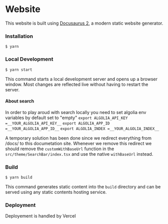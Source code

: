 # Website

This website is built using [Docusaurus 2](https://docusaurus.io/), a modern static website generator.

### Installation

```
$ yarn
```

### Local Development

```
$ yarn start
```

This command starts a local development server and opens up a browser window. Most changes are reflected live without having to restart the server.

#### About search

In order to play aroud with search locally you need to set algolia env variables by default set to "empty"
`export ALGOLIA_API_KEY =__YOUR_ALGOLIA_API_KEY__`
`export ALGOLIA_APP_ID =__YOUR_ALGOLIA_APP_ID__`
`export ALGOLIA_INDEX =__YOUR_ALGOLIA_INDEX__`

A temporary solution has been done since we redirect everything from /docs/ to this documetation site. Whenever we remove this redirect we should remove the `customWithBaseUrl` function in the `src/theme/SearchBar/index.tsx` and use the native `withBaseUrl` instead.

### Build

```
$ yarn build
```

This command generates static content into the `build` directory and can be served using any static contents hosting service.

### Deployment

Deployement is handled by Vercel
